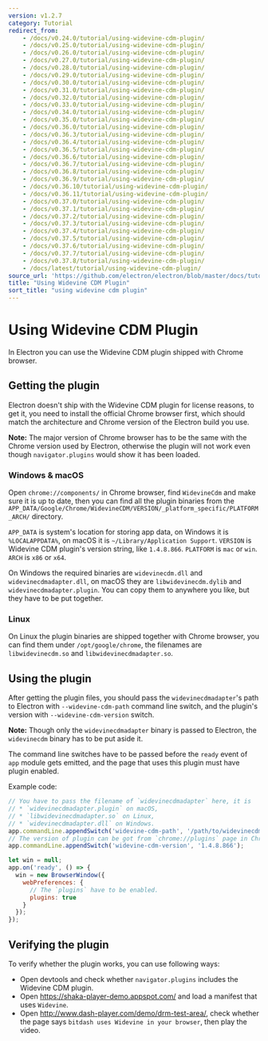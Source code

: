 ```yaml
---
version: v1.2.7
category: Tutorial
redirect_from:
    - /docs/v0.24.0/tutorial/using-widevine-cdm-plugin/
    - /docs/v0.25.0/tutorial/using-widevine-cdm-plugin/
    - /docs/v0.26.0/tutorial/using-widevine-cdm-plugin/
    - /docs/v0.27.0/tutorial/using-widevine-cdm-plugin/
    - /docs/v0.28.0/tutorial/using-widevine-cdm-plugin/
    - /docs/v0.29.0/tutorial/using-widevine-cdm-plugin/
    - /docs/v0.30.0/tutorial/using-widevine-cdm-plugin/
    - /docs/v0.31.0/tutorial/using-widevine-cdm-plugin/
    - /docs/v0.32.0/tutorial/using-widevine-cdm-plugin/
    - /docs/v0.33.0/tutorial/using-widevine-cdm-plugin/
    - /docs/v0.34.0/tutorial/using-widevine-cdm-plugin/
    - /docs/v0.35.0/tutorial/using-widevine-cdm-plugin/
    - /docs/v0.36.0/tutorial/using-widevine-cdm-plugin/
    - /docs/v0.36.3/tutorial/using-widevine-cdm-plugin/
    - /docs/v0.36.4/tutorial/using-widevine-cdm-plugin/
    - /docs/v0.36.5/tutorial/using-widevine-cdm-plugin/
    - /docs/v0.36.6/tutorial/using-widevine-cdm-plugin/
    - /docs/v0.36.7/tutorial/using-widevine-cdm-plugin/
    - /docs/v0.36.8/tutorial/using-widevine-cdm-plugin/
    - /docs/v0.36.9/tutorial/using-widevine-cdm-plugin/
    - /docs/v0.36.10/tutorial/using-widevine-cdm-plugin/
    - /docs/v0.36.11/tutorial/using-widevine-cdm-plugin/
    - /docs/v0.37.0/tutorial/using-widevine-cdm-plugin/
    - /docs/v0.37.1/tutorial/using-widevine-cdm-plugin/
    - /docs/v0.37.2/tutorial/using-widevine-cdm-plugin/
    - /docs/v0.37.3/tutorial/using-widevine-cdm-plugin/
    - /docs/v0.37.4/tutorial/using-widevine-cdm-plugin/
    - /docs/v0.37.5/tutorial/using-widevine-cdm-plugin/
    - /docs/v0.37.6/tutorial/using-widevine-cdm-plugin/
    - /docs/v0.37.7/tutorial/using-widevine-cdm-plugin/
    - /docs/v0.37.8/tutorial/using-widevine-cdm-plugin/
    - /docs/latest/tutorial/using-widevine-cdm-plugin/
source_url: 'https://github.com/electron/electron/blob/master/docs/tutorial/using-widevine-cdm-plugin.md'
title: "Using Widevine CDM Plugin"
sort_title: "using widevine cdm plugin"
---
```


# Using Widevine CDM Plugin

In Electron you can use the Widevine CDM plugin shipped with Chrome browser.

## Getting the plugin

Electron doesn't ship with the Widevine CDM plugin for license reasons, to get
it, you need to install the official Chrome browser first, which should match
the architecture and Chrome version of the Electron build you use.

**Note:** The major version of Chrome browser has to be the same with the Chrome
version used by Electron, otherwise the plugin will not work even though
`navigator.plugins` would show it has been loaded.

### Windows & macOS

Open `chrome://components/` in Chrome browser, find `WidevineCdm` and make
sure it is up to date, then you can find all the plugin binaries from the
`APP_DATA/Google/Chrome/WidevineCDM/VERSION/_platform_specific/PLATFORM_ARCH/`
directory.

`APP_DATA` is system's location for storing app data, on Windows it is
`%LOCALAPPDATA%`, on macOS it is `~/Library/Application Support`. `VERSION` is
Widevine CDM plugin's version string, like `1.4.8.866`. `PLATFORM` is `mac` or
`win`. `ARCH` is `x86` or `x64`.

On Windows the required binaries are `widevinecdm.dll` and
`widevinecdmadapter.dll`, on macOS they are `libwidevinecdm.dylib` and
`widevinecdmadapter.plugin`. You can copy them to anywhere you like, but they
have to be put together.

### Linux

On Linux the plugin binaries are shipped together with Chrome browser, you can
find them under `/opt/google/chrome`, the filenames are `libwidevinecdm.so` and
`libwidevinecdmadapter.so`.

## Using the plugin

After getting the plugin files, you should pass the `widevinecdmadapter`'s path
to Electron with `--widevine-cdm-path` command line switch, and the plugin's
version with `--widevine-cdm-version` switch.

**Note:** Though only the `widevinecdmadapter` binary is passed to Electron, the
`widevinecdm` binary has to be put aside it.

The command line switches have to be passed before the `ready` event of `app`
module gets emitted, and the page that uses this plugin must have plugin
enabled.

Example code:

```javascript
// You have to pass the filename of `widevinecdmadapter` here, it is
// * `widevinecdmadapter.plugin` on macOS,
// * `libwidevinecdmadapter.so` on Linux,
// * `widevinecdmadapter.dll` on Windows.
app.commandLine.appendSwitch('widevine-cdm-path', '/path/to/widevinecdmadapter.plugin');
// The version of plugin can be got from `chrome://plugins` page in Chrome.
app.commandLine.appendSwitch('widevine-cdm-version', '1.4.8.866');

let win = null;
app.on('ready', () => {
  win = new BrowserWindow({
    webPreferences: {
      // The `plugins` have to be enabled.
      plugins: true
    }
  });
});
```

## Verifying the plugin

To verify whether the plugin works, you can use following ways:

* Open devtools and check whether `navigator.plugins` includes the Widevine
CDM plugin.
* Open https://shaka-player-demo.appspot.com/ and load a manifest that uses
`Widevine`.
* Open http://www.dash-player.com/demo/drm-test-area/, check whether the page
says `bitdash uses Widevine in your browser`, then play the video.
